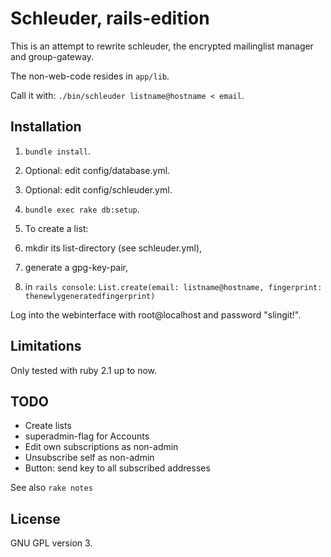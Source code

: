 # Schleuder, rails-edition

This is an attempt to rewrite schleuder, the encrypted mailinglist manager and
group-gateway.

The non-web-code resides in `app/lib`.

Call it with: `./bin/schleuder listname@hostname < email`.


##  Installation

1. `bundle install`.
1. Optional: edit config/database.yml.
1. Optional: edit config/schleuder.yml.
1. `bundle exec rake db:setup`.
1. To create a list:
  
  1. mkdir its list-directory (see schleuder.yml),
  1. generate a gpg-key-pair,
  1. in `rails console`: `List.create(email: listname@hostname, fingerprint: thenewlygeneratedfingerprint)`

Log into the webinterface with root@localhost and password "slingit!".


## Limitations

Only tested with ruby 2.1 up to now.


## TODO

 * Create lists
 * superadmin-flag for Accounts
 * Edit own subscriptions as non-admin
 * Unsubscribe self as non-admin
 * Button: send key to all subscribed addresses

See also `rake notes`


## License

GNU GPL version 3.
